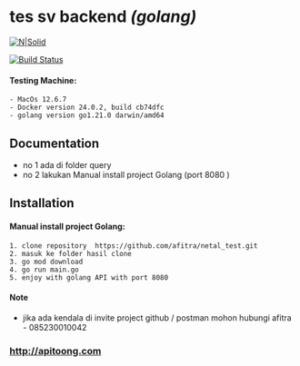 
# tes sv backend  _(golang)_

[![N|Solid](https://cldup.com/dTxpPi9lDf.thumb.png)](https://nodesource.com/products/nsolid)

[![Build Status](https://travis-ci.org/joemccann/dillinger.svg?branch=master)](https://travis-ci.org/joemccann/dillinger)

#### Testing Machine:

    - MacOs 12.6.7
    - Docker version 24.0.2, build cb74dfc
    - golang version go1.21.0 darwin/amd64


## Documentation
- no 1 ada di folder query
- no 2 lakukan Manual install project Golang (port 8080 )


## Installation

#### Manual install project Golang:

    1. clone repository  https://github.com/afitra/netal_test.git
    2. masuk ke folder hasil clone
    3. go mod download
    4. go run main.go
    5. enjoy with golang API with port 8080







#### Note

- jika ada kendala di invite project github / postman mohon hubungi afitra - 085230010042

### http://apitoong.com
